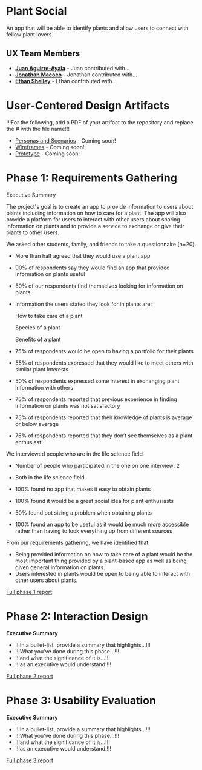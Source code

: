 # Plant Social

An app that will be able to identify plants and allow users to connect with fellow plant lovers.

## UX Team Members

* **[Juan Aguirre-Ayala](https://usabilityengineering.github.io/ux-portfolio-jaguirreayala/)** - Juan contributed with...
* **[Jonathan Macoco](https://usabilityengineering.github.io/ux-portfolio-jtmacoco/)** - Jonathan contributed with...
* **[Ethan Shelley](https://usabilityengineering.github.io/ux-portfolio-otto6x/)** - Ethan contributed with...

# User-Centered Design Artifacts
 
!!!For the following, add a PDF of your artifact to the repository and replace the # with the file name!!!
* [Personas and Scenarios](#) - Coming soon!
* [Wireframes](#) - Coming soon!
* [Prototype](#) - Coming soon!

# Phase 1: Requirements Gathering

Executive Summary

The project's goal is to create an app to provide information to users about plants including information on how to care for a plant. 
The app will also provide a platform for users to interact with other users about sharing information on plants and to provide a service 
to exchange or give their plants to other users.

We asked other students, family, and friends to take a questionnaire (n=20).
* More than half agreed that they would use a plant app
* 90% of respondents say they would find an app that provided information on plants useful
* 50% of our respondents find themselves looking for information on plants
* Information the users stated they look for in plants are: 
  
  How to take care of a plant
  
  Species of a plant
  
  Benefits of a plant

* 75% of respondents would be open to having a portfolio for their plants
* 55% of respondents expressed that they would like to meet others with similar plant interests
* 50% of respondents expressed some interest in exchanging plant information with others
* 75% of respondents reported that previous experience in finding information on plants was not satisfactory
* 75% of respondents reported that their knowledge of plants is average or below average
* 75% of respondents reported that they don’t see themselves as a plant enthusiast 

We interviewed people who are in the life science field
* Number of people who participated in the one on one interview: 2
* Both in the life science field 

* 100% found no app that makes it easy to obtain plants
* 100% found it would be a great social idea for plant enthusiasts
* 50% found pot sizing a problem when obtaining plants
* 100% found an app to be useful as it would be much more accessible rather than having to look everything up from different sources 

From our requirements gathering, we have identified that:

* Being provided information on how to take care of a plant would be the most important thing provided by a plant-based app as well as being given general information on plants.
* Users interested in plants would be open to being able to interact with other users about plants.


[Full phase 1 report](requirements/)

# Phase 2: Interaction Design

**Executive Summary**

* !!!In a bullet-list, provide a summary that highlights...!!!
* !!!What you've done during this phase...!!!
* !!!and what the significance of it is...!!!
* !!!as an executive would understand.!!!

[Full phase 2 report](design/)

# Phase 3: Usability Evaluation

**Executive Summary**

* !!!In a bullet-list, provide a summary that highlights...!!!
* !!!What you've done during this phase...!!!
* !!!and what the significance of it is...!!!
* !!!as an executive would understand.!!!

[Full phase 3 report](evaluation/)
